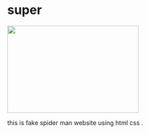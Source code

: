 # super

<img src="https://github.com/AnkitSin24/super/raw/master/assets/89828727/ae541645-4a5d-42ff-8c7d-37d6cf3829ca" width="300" height="200">




this is fake spider man website using html css .
